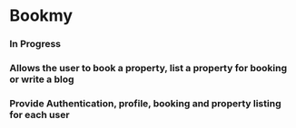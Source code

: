 # Bookmy
### In Progress
### Allows the user to book a property, list a property for booking or write a blog
### Provide Authentication, profile, booking and property listing for each user
